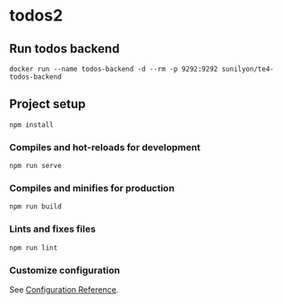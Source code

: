 # todos2

## Run todos backend
```
docker run --name todos-backend -d --rm -p 9292:9292 sunilyon/te4-todos-backend
```

## Project setup
```
npm install
```

### Compiles and hot-reloads for development
```
npm run serve
```

### Compiles and minifies for production
```
npm run build
```

### Lints and fixes files
```
npm run lint
```

### Customize configuration
See [Configuration Reference](https://cli.vuejs.org/config/).
